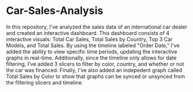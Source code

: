 # Car-Sales-Analysis
In this repository, I've analyzed the sales data of an international car dealer and created an interactive dashboard. This dashboard consists of 4 interactive visuals: Total Car Sales, Total Sales by Country,
Top 3 Car Models, and Total Sales. By using the timeline labeled "Order Date," I've added the ability to view specific time periods, updating the interactive graphs in real-time. Additionally, since the timeline
only allows for date filtering, I've added 3 slicers to filter by color, country, and whether or not the car was financed. Finally, I've also added an indepedent graph called Total Sales by Color to show that
graphs can be synced or unsynced from the filtering slicers and timeline.
